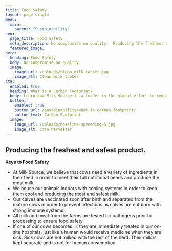 ```yaml
---
title: Food Safety
layout: page-single
menu:
  main:
    parent: "Sustainability"
seo:
  page_title: Food Safety
  meta_description: No compromise on quality.  Producing the freshest and safest product.
  featured_image:
hero:
  heading: Food Safety
  body: No compromise on quality
  image:
    image_url: /uploads/clean-milk-tanker.jpg
    image_alt: Clean milk tanker
cta:
  enabled: true
  heading: What is a Carbon Footprint?
  body: Learn how Milk Source is a leader in the global effort to reduce emissions.
  button:
    enabled: true
    button_url: /sustainability/what-is-carbon-footprint/
    button_text: Carbon Footprint
  image:
    image_url: /uploads/hoseline-spreading-5.jpg
    image_alt: Corn harvester
---
```


## Producing the freshest and safest product.

**Keys to Food Safety**

* At  Milk Source, we believe that cows need a variety of ingredients in  their feed in order to meet their full nutritional needs and produce the  most milk.
* We house our animals indoors with cooling systems in order to keep them cool and producing the most and safest milk.
* Our calves are vaccinated soon after birth and separated from the mature cows in order to prevent infections as calves are not born with strong immune systems.
* All milk and meat from the farms are tested for pathogens prior to processing to ensure food safety
* If one of our cows becomes ill, they are immediately treated in our on-site hospitals, just like a human would receive medicine when they are sick. Sick cows are not milked with the rest of the herd. Their milk is kept separate and is not for human consumption.